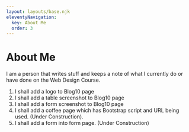 ```yaml
---
layout: layouts/base.njk
eleventyNavigation:
  key: About Me
  order: 3
---
```

# About Me

I am a person that writes stuff and keeps a note of what I currently do or have done on the Web Design Course.

1. I shall add a logo to Blog10 page <br>
2. I shall add a table screenshot to Blog10 page <br>
3. I shall add a form screenshot to Blog10 page<br> 
4. I shall add a coffee page which has Bootstrap script and URL being used. (Under Construction).
5. I shall add a form into form page. (Under Construction)
